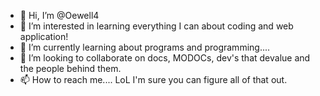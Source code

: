 - 👋 Hi, I’m @Oewell4
- 👀 I’m interested in learning everything I can about coding and web application!
- 🌱 I’m currently learning about programs and programming....
- 💞️ I’m looking to collaborate on docs, MODOCs, dev's that devalue and the people behind them.
- 📫 How to reach me.... LoL I'm sure you can figure all of that out.

<!---
Oewell4/Oewell4 is a ✨ special ✨ repository because its `README.md` (this file) appears on your GitHub profile.
You can click the Preview link to take a look at your changes.
--->
